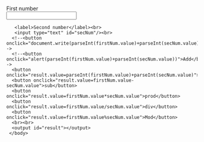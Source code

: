 <!DOCTYPE html>
<html lang="en">
    <head>
        <meta charset="UTF-8">
        <title>js</title>
    </head>
    <body>
        <h3></h3>
       <label>First number</label><br>
       <input type="text" id="firstNum"/><br> 
       
       <label>Second number</label><br>
       <input type="text" id="secNum"/><br>
      <!--<button onclick="document.write(parseInt(firstNum.value)+parseInt(secNum.value))">Add</button>-->
      <!--<button onclick="alert(parseInt(firstNum.value)+parseInt(secNum.value))">Add</button>-->
      <button onclick="result.value=parseInt(firstNum.value)+parseInt(secNum.value)">Add</button>
      <button onclick="result.value=firstNum.value-secNum.value">sub</button>
      <button onclick="result.value=firstNum.value*secNum.value">prod</button>
      <button onclick="result.value=firstNum.value/secNum.value">div</button>
      <button onclick="result.value=firstNum.value%secNum.value">Mod</button>
      <br><br>
      <output id="result"></output>
     </body>
</html>
